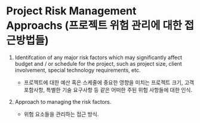 # Project Risk Management Approachs (프로젝트 위험 관리에 대한 접근방법들)

1. Identifcation of any major risk factors which may significantly affect budget and / or schedule for the project, such as project size, client involvement, special technology requirements, etc.
    - 프로젝트에 대한 예산 혹은 스케줄에 중요한 영향을 미치는 프로젝트 크기, 고객 포함사항, 특별한 기술 요구사항 등 같은 어떠한 주된 위험 사항들에 대한 인식.

2. Approach to managing the risk factors.
    - 위험 요소들을 관리하는 접근 방식.
    